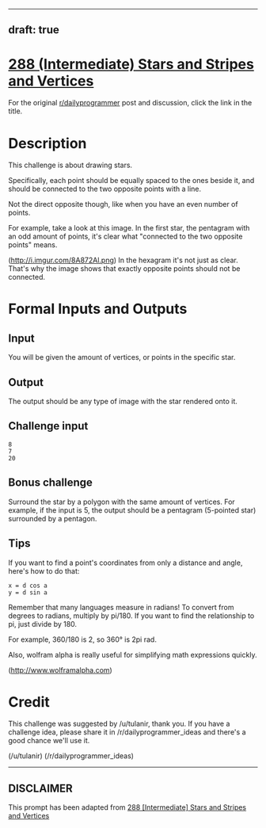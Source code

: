 ---
draft: true
----

# [288 (Intermediate) Stars and Stripes and Vertices](https://www.reddit.com/r/dailyprogrammer/comments/589txl/20161019_challenge_288_intermediate_stars_and/)

For the original [r/dailyprogrammer](https://www.reddit.com/r/dailyprogrammer/) post and discussion, click the link in the title.

# Description
This challenge is about drawing stars.

Specifically, each point should be equally spaced to the ones beside it, and should be connected to the two opposite points with a line.

Not the direct opposite though, like when you have an even number of points.

For example, take a look at this image. In the first star, the pentagram with an odd amount of points, it's clear what "connected to the two opposite points" means.

(http://i.imgur.com/8A872Al.png)
In the hexagram it's not just as clear. That's why the image shows that exactly opposite points should not be connected.

# Formal Inputs and Outputs
## Input
You will be given the amount of vertices, or points in the specific star.

## Output
The output should be any type of image with the star rendered onto it.

## Challenge input

```
8
7
20
```
## Bonus challenge
Surround the star by a polygon with the same amount of vertices. For example, if the input is 5, the output should be a pentagram (5-pointed star) surrounded by a pentagon.

## Tips
If you want to find a point's coordinates from only a distance and angle, here's how to do that:


```
x = d cos a
y = d sin a
```
Remember that many languages measure in radians! To convert from degrees to radians, multiply by pi/180. If you want to find the relationship to pi, just divide by 180.

For example, 360/180 is 2, so 360° is 2pi rad.

Also, wolfram alpha is really useful for simplifying math expressions quickly.

(http://www.wolframalpha.com)
# Credit
This challenge was suggested by /u/tulanir, thank you. If you have a challenge idea, please share it in /r/dailyprogrammer_ideas and there's a good chance we'll use it. 

(/u/tulanir)
(/r/dailyprogrammer_ideas)

----
## **DISCLAIMER**
This prompt has been adapted from [288 [Intermediate] Stars and Stripes and Vertices](https://www.reddit.com/r/dailyprogrammer/comments/589txl/20161019_challenge_288_intermediate_stars_and/
)

